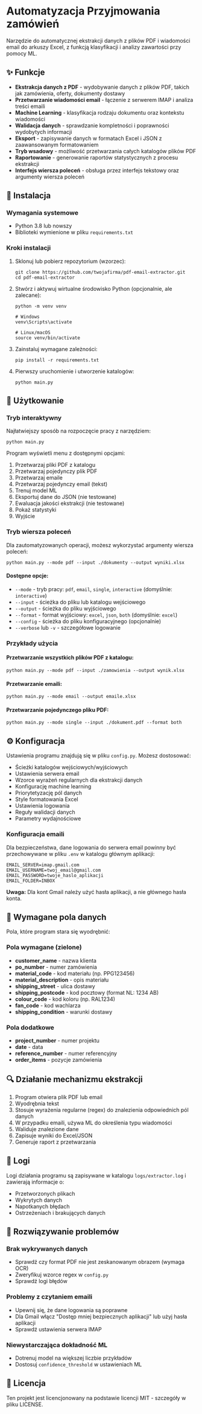 # Automatyzacja Przyjmowania zamówień

Narzędzie do automatycznej ekstrakcji danych z plików PDF i wiadomości email do arkuszy Excel, z funkcją klasyfikacji i analizy zawartości przy pomocy ML.

## ✨ Funkcje

- **Ekstrakcja danych z PDF** - wydobywanie danych z plików PDF, takich jak zamówienia, oferty, dokumenty dostawy
- **Przetwarzanie wiadomości email** - łączenie z serwerem IMAP i analiza treści emaili
- **Machine Learning** - klasyfikacja rodzaju dokumentu oraz kontekstu wiadomości
- **Walidacja danych** - sprawdzanie kompletności i poprawności wydobytych informacji
- **Eksport** - zapisywanie danych w formatach Excel i JSON z zaawansowanym formatowaniem
- **Tryb wsadowy** - możliwość przetwarzania całych katalogów plików PDF
- **Raportowanie** - generowanie raportów statystycznych z procesu ekstrakcji
- **Interfejs wiersza poleceń** - obsługa przez interfejs tekstowy oraz argumenty wiersza poleceń

## 🔧 Instalacja

### Wymagania systemowe

- Python 3.8 lub nowszy
- Biblioteki wymienione w pliku `requirements.txt`

### Kroki instalacji

1. Sklonuj lub pobierz repozytorium (wzorzec):
   ```
   git clone https://github.com/twojafirma/pdf-email-extractor.git
   cd pdf-email-extractor
   ```

2. Stwórz i aktywuj wirtualne środowisko Python (opcjonalnie, ale zalecane):
   ```
   python -m venv venv
   
   # Windows
   venv\Scripts\activate
   
   # Linux/macOS
   source venv/bin/activate
   ```

3. Zainstaluj wymagane zależności:
   ```
   pip install -r requirements.txt
   ```

4. Pierwszy uruchomienie i utworzenie katalogów:
   ```
   python main.py
   ```

## 🚀 Użytkowanie

### Tryb interaktywny

Najłatwiejszy sposób na rozpoczęcie pracy z narzędziem:

```
python main.py
```

Program wyświetli menu z dostępnymi opcjami:
1. Przetwarzaj pliki PDF z katalogu
2. Przetwarzaj pojedynczy plik PDF
3. Przetwarzaj emaile
4. Przetwarzaj pojedynczy email (tekst)
5. Trenuj model ML
6. Eksportuj dane do JSON (nie testowane)
7. Ewaluacja jakości ekstrakcji (nie testowane)
8. Pokaż statystyki
9. Wyjście

### Tryb wiersza poleceń

Dla zautomatyzowanych operacji, możesz wykorzystać argumenty wiersza poleceń:

```
python main.py --mode pdf --input ./dokumenty --output wyniki.xlsx
```

#### Dostępne opcje:

- `--mode` - tryb pracy: `pdf`, `email`, `single`, `interactive` (domyślnie: `interactive`)
- `--input` - ścieżka do pliku lub katalogu wejściowego
- `--output` - ścieżka do pliku wyjściowego
- `--format` - format wyjściowy: `excel`, `json`, `both` (domyślnie: `excel`)
- `--config` - ścieżka do pliku konfiguracyjnego (opcjonalnie)
- `--verbose` lub `-v` - szczegółowe logowanie

### Przykłady użycia

#### Przetwarzanie wszystkich plików PDF z katalogu:

```
python main.py --mode pdf --input ./zamowienia --output wynik.xlsx
```

#### Przetwarzanie emaili:

```
python main.py --mode email --output emaile.xlsx
```

#### Przetwarzanie pojedynczego pliku PDF:

```
python main.py --mode single --input ./dokument.pdf --format both
```

## ⚙️ Konfiguracja

Ustawienia programu znajdują się w pliku `config.py`. Możesz dostosować:

- Ścieżki katalogów wejściowych/wyjściowych
- Ustawienia serwera email
- Wzorce wyrażeń regularnych dla ekstrakcji danych
- Konfigurację machine learning
- Priorytetyzację pól danych
- Style formatowania Excel
- Ustawienia logowania
- Reguły walidacji danych
- Parametry wydajnościowe

### Konfiguracja emaili

Dla bezpieczeństwa, dane logowania do serwera email powinny być przechowywane w pliku `.env` w katalogu głównym aplikacji:

```
EMAIL_SERVER=imap.gmail.com
EMAIL_USERNAME=twoj_email@gmail.com
EMAIL_PASSWORD=twoje_haslo_aplikacji
EMAIL_FOLDER=INBOX
```

**Uwaga:** Dla kont Gmail należy użyć hasła aplikacji, a nie głównego hasła konta.

## 📄 Wymagane pola danych

Pola, które program stara się wyodrębnić:

### Pola wymagane (zielone)
- **customer_name** - nazwa klienta
- **po_number** - numer zamówienia
- **material_code** - kod materiału (np. PPG123456)
- **material_description** - opis materiału
- **shipping_street** - ulica dostawy
- **shipping_postcode** - kod pocztowy (format NL: 1234 AB)
- **colour_code** - kod koloru (np. RAL1234)
- **fan_code** - kod wachlarza
- **shipping_condition** - warunki dostawy

### Pola dodatkowe
- **project_number** - numer projektu
- **date** - data
- **reference_number** - numer referencyjny
- **order_items** - pozycje zamówienia

## 🔍 Działanie mechanizmu ekstrakcji

1. Program otwiera plik PDF lub email
2. Wyodrębnia tekst
3. Stosuje wyrażenia regularne (regex) do znalezienia odpowiednich pól danych
4. W przypadku emaili, używa ML do określenia typu wiadomości
5. Waliduje znalezione dane
6. Zapisuje wyniki do Excel/JSON
7. Generuje raport z przetwarzania

## 📝 Logi

Logi działania programu są zapisywane w katalogu `logs/extractor.log` i zawierają informacje o:
- Przetworzonych plikach
- Wykrytych danych
- Napotkanych błędach 
- Ostrzeżeniach i brakujących danych

## 🔧 Rozwiązywanie problemów

### Brak wykrywanych danych
- Sprawdź czy format PDF nie jest zeskanowanym obrazem (wymaga OCR)
- Zweryfikuj wzorce regex w `config.py`
- Sprawdź logi błędów

### Problemy z czytaniem emaili
- Upewnij się, że dane logowania są poprawne
- Dla Gmail włącz "Dostęp mniej bezpiecznych aplikacji" lub użyj hasła aplikacji
- Sprawdź ustawienia serwera IMAP

### Niewystarczająca dokładność ML
- Dotrenuj model na większej liczbie przykładów
- Dostosuj `confidence_threshold` w ustawieniach ML

## 📜 Licencja

Ten projekt jest licencjonowany na podstawie licencji MIT - szczegóły w pliku LICENSE.
